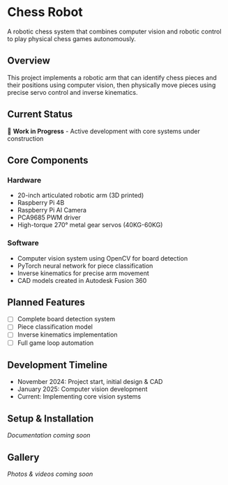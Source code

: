 # Chess Robot
A robotic chess system that combines computer vision and robotic control to play physical chess games autonomously.

## Overview
This project implements a robotic arm that can identify chess pieces and their positions using computer vision, then physically move pieces using precise servo control and inverse kinematics.

## Current Status
🚧 **Work in Progress** - Active development with core systems under construction

## Core Components
### Hardware
- 20-inch articulated robotic arm (3D printed)
- Raspberry Pi 4B
- Raspberry Pi AI Camera 
- PCA9685 PWM driver
- High-torque 270° metal gear servos (40KG-60KG)

### Software 
- Computer vision system using OpenCV for board detection
- PyTorch neural network for piece classification
- Inverse kinematics for precise arm movement
- CAD models created in Autodesk Fusion 360

## Planned Features
- [ ] Complete board detection system
- [ ] Piece classification model
- [ ] Inverse kinematics implementation
- [ ] Full game loop automation

## Development Timeline
- November 2024: Project start, initial design & CAD
- January 2025: Computer vision development
- Current: Implementing core vision systems

## Setup & Installation
*Documentation coming soon*

## Gallery
*Photos & videos coming soon*
